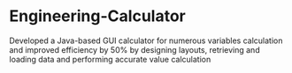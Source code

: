 # Engineering-Calculator
Developed a Java-based GUI calculator for numerous variables calculation and improved efficiency by 50% by designing layouts, retrieving and loading data and performing accurate value calculation
